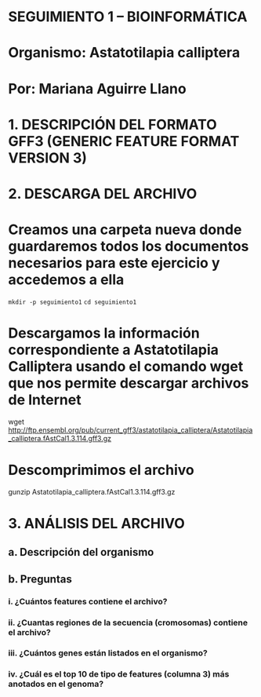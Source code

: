 
# SEGUIMIENTO 1 – BIOINFORMÁTICA 
# Organismo: Astatotilapia calliptera
# Por: Mariana Aguirre Llano

# 1. DESCRIPCIÓN DEL FORMATO GFF3 (GENERIC FEATURE FORMAT VERSION 3)
## 

# 2. DESCARGA DEL ARCHIVO 

# Creamos una carpeta nueva donde guardaremos todos los documentos necesarios para este ejercicio y accedemos a ella
`mkdir -p seguimiento1`
`cd seguimiento1`

# Descargamos la información correspondiente a Astatotilapia Calliptera usando el comando wget que nos permite descargar archivos de Internet
wget http://ftp.ensembl.org/pub/current_gff3/astatotilapia_calliptera/Astatotilapia_calliptera.fAstCal1.3.114.gff3.gz

# Descomprimimos el archivo 
gunzip Astatotilapia_calliptera.fAstCal1.3.114.gff3.gz

# 3. ANÁLISIS DEL ARCHIVO
## a. Descripción del organismo

## b. Preguntas

### i. ¿Cuántos features contiene el archivo?

### ii. ¿Cuantas regiones de la secuencia (cromosomas) contiene el archivo?

### iii. ¿Cuántos genes están listados en el organismo?

### iv. ¿Cuál es el top 10 de tipo de features (columna 3) más anotados en el genoma?



